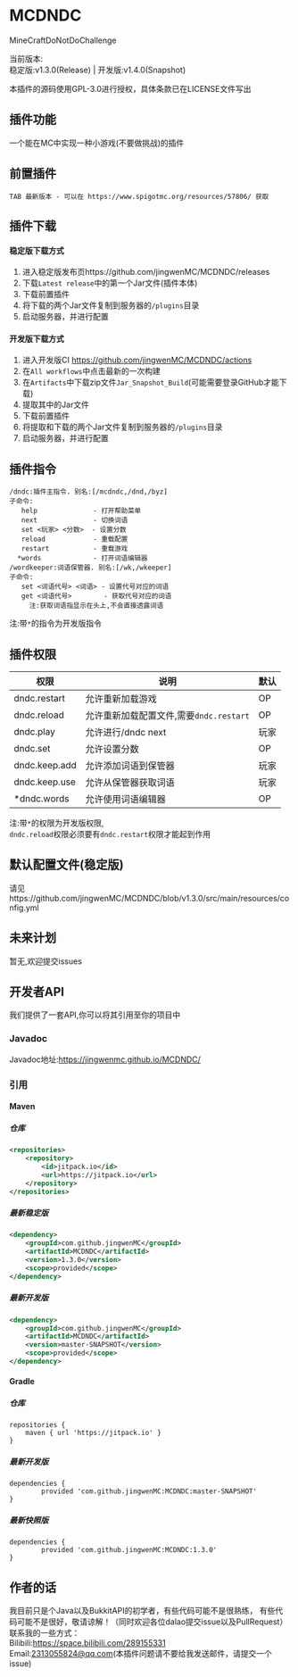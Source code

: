 # MCDNDC
MineCraftDoNotDoChallenge  
  
当前版本:  
稳定版:v1.3.0(Release)    |   开发版:v1.4.0(Snapshot)  

本插件的源码使用GPL-3.0进行授权，具体条款已在LICENSE文件写出  

## 插件功能
一个能在MC中实现一种小游戏(不要做挑战)的插件

## 前置插件
```
TAB 最新版本 - 可以在 https://www.spigotmc.org/resources/57806/ 获取
```

## 插件下载
#### 稳定版下载方式
1. 进入稳定版发布页https://github.com/jingwenMC/MCDNDC/releases  
2. 下载`Latest release`中的第一个Jar文件(插件本体)  
3. 下载前置插件  
4. 将下载的两个Jar文件复制到服务器的`/plugins`目录  
5. 启动服务器，并进行配置
#### 开发版下载方式
1. 进入开发版CI https://github.com/jingwenMC/MCDNDC/actions
2. 在`All workflows`中点击最新的一次构建
3. 在`Artifacts`中下载zip文件`Jar_Snapshot_Build`(可能需要登录GitHub才能下载)
4. 提取其中的Jar文件
5. 下载前置插件
6. 将提取和下载的两个Jar文件复制到服务器的`/plugins`目录
7. 启动服务器，并进行配置
## 插件指令
```text
/dndc:插件主指令. 别名:[/mcdndc,/dnd,/byz]
子命令:
   help              - 打开帮助菜单
   next              - 切换词语
   set <玩家> <分数>  - 设置分数
   reload            - 重载配置
   restart           - 重载游戏
  *words             - 打开词语编辑器
/wordkeeper:词语保管器. 别名:[/wk,/wkeeper]
子命令:
   set <词语代号> <词语> - 设置代号对应的词语
   get <词语代号>        - 获取代号对应的词语
     注:获取词语指显示在头上,不会直接透露词语
```
注:带`*`的指令为开发版指令 

## 插件权限

权限 | 说明 | 默认
----|----|----
dndc.restart      | 允许重新加载游戏     |OP
dndc.reload       | 允许重新加载配置文件,需要`dndc.restart` |OP
dndc.play         | 允许进行/dndc next   |玩家
dndc.set          | 允许设置分数         |OP
dndc.keep.add     | 允许添加词语到保管器 |玩家
dndc.keep.use     | 允许从保管器获取词语 |玩家
*dndc.words     | 允许使用词语编辑器 |OP

注:带`*`的权限为开发版权限,  
`dndc.reload`权限必须要有`dndc.restart`权限才能起到作用


## 默认配置文件(稳定版)
请见https://github.com/jingwenMC/MCDNDC/blob/v1.3.0/src/main/resources/config.yml

## 未来计划
暂无,欢迎提交issues

## 开发者API
我们提供了一套API,你可以将其引用至你的项目中
### Javadoc
Javadoc地址:https://jingwenmc.github.io/MCDNDC/
### 引用
#### Maven
##### 仓库
```xml
<repositories>
	<repository>
		<id>jitpack.io</id>
		<url>https://jitpack.io</url>
	</repository>
</repositories>
```
##### 最新稳定版
```xml
<dependency>
	<groupId>com.github.jingwenMC</groupId>
	<artifactId>MCDNDC</artifactId>
	<version>1.3.0</version>
	<scope>provided</scope>
</dependency>
```
##### 最新开发版
```xml
<dependency>
	<groupId>com.github.jingwenMC</groupId>
	<artifactId>MCDNDC</artifactId>
	<version>master-SNAPSHOT</version>
	<scope>provided</scope>
</dependency>
```
#### Gradle
##### 仓库
```text
repositories {
	maven { url 'https://jitpack.io' }
}
```
##### 最新开发版
```text
dependencies {
        provided 'com.github.jingwenMC:MCDNDC:master-SNAPSHOT'
}
```
##### 最新快照版
```text
dependencies {
        provided 'com.github.jingwenMC:MCDNDC:1.3.0'
}
```

## 作者的话
我目前只是个Java以及BukkitAPI的初学者，有些代码可能不是很熟练，
有些代码可能不是很好，敬请谅解！（同时欢迎各位dalao提交issue以及PullRequest）  
联系我的一些方式：  
Bilibili:https://space.bilibili.com/289155331  
Email:2313055824@qq.com(本插件问题请不要给我发送邮件，请提交一个issue)  